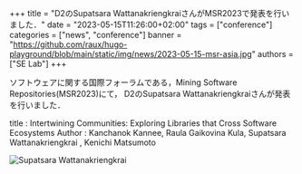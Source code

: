 +++
title = "D2のSupatsara WattanakriengkraiさんがMSR2023で発表を行いました．"
date = "2023-05-15T11:26:00+02:00"
tags = ["conference"]
categories = ["news", "conference"]
banner = "https://github.com/raux/hugo-playground/blob/main/static/img/news/2023-05-15-msr-asia.jpg"
authors = ["SE Lab"]
+++

ソフトウェアに関する国際フォーラムである，Mining Software Repositories(MSR2023)にて，
D2のSupatsara Wattanakriengkraiさんが発表を行いました．

title : Intertwining Communities: Exploring Libraries that Cross Software Ecosystems
Author : Kanchanok Kannee, Raula Gaikovina Kula, Supatsara Wattanakriengkrai , Kenichi Matsumoto

![Supatsara Wattanakriengkrai](https://github.com/raux/hugo-playground/blob/main/static/img/news/2023-05-15-msr-asia.jpg)
